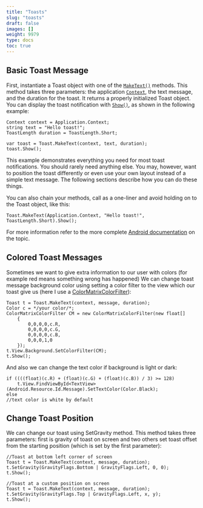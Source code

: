 ```yaml
---
title: "Toasts"
slug: "toasts"
draft: false
images: []
weight: 9979
type: docs
toc: true
---
```


## Basic Toast Message
First, instantiate a Toast object with one of the [`MakeText()`][1] methods. This method takes three parameters: the application [`Context`][2], the text message, and the duration for the toast. It returns a properly initialized Toast object. You can display the toast notification with [`Show()`][3], as shown in the following example:

<!-- language: c# -->

    Context context = Application.Context;
    string text = "Hello toast!";
    ToastLength duration = ToastLength.Short;
    
    var toast = Toast.MakeText(context, text, duration);
    toast.Show();

This example demonstrates everything you need for most toast notifications. You should rarely need anything else. You may, however, want to position the toast differently or even use your own layout instead of a simple text message. The following sections describe how you can do these things.

You can also chain your methods, call as a one-liner and avoid holding on to the Toast object, like this:

<!-- language: c# -->

    Toast.MakeText(Application.Context, "Hello toast!", ToastLength.Short).Show();

For more information refer to the more complete [Android documentation][4] on the topic.


  [1]: https://developer.xamarin.com/api/member/Android.Widget.Toast.MakeText/
  [2]: https://developer.xamarin.com/api/property/Android.Content.ContextWrapper.ApplicationContext/
  [3]: https://developer.xamarin.com/api/member/Android.Widget.Toast.Show()/
  [4]: https://developer.android.com/guide/topics/ui/notifiers/toasts.html

## Colored Toast Messages
Sometimes we want to give extra information to our user with colors (for example red means something wrong has happened)
We can change toast message background color using setting a color filter to the view which our toast give us (here I use a [ColorMatrixColorFilter][1]):

    Toast t = Toast.MakeText(context, message, duration);
    Color c = */your color/*;
    ColorMatrixColorFilter CM = new ColorMatrixColorFilter(new float[]
        {
            0,0,0,0,c.R,
            0,0,0,0,c.G,
            0,0,0,0,c.B,
            0,0,0,1,0            
        });
    t.View.Background.SetColorFilter(CM);
    t.Show();
And also we can change the text color if background is light or dark:

    if ((((float)(c.R) + (float)(c.G) + (float)(c.B)) / 3) >= 128)
        t.View.FindViewById<TextView>(Android.Resource.Id.Message).SetTextColor(Color.Black);
    else
    //text color is white by default


  [1]: https://developer.android.com/reference/android/graphics/ColorMatrixColorFilter.html

## Change Toast Position
We can change our toast using SetGravity method.
This method takes three parameters: first is gravity of toast on screen and two others set toast offset from the starting position (which is set by the first parameter):

    //Toast at bottom left corner of screen
    Toast t = Toast.MakeText(context, message, duration);
    t.SetGravity(GravityFlags.Bottom | GravityFlags.Left, 0, 0);
    t.Show();

    //Toast at a custom position on screen
    Toast t = Toast.MakeText(context, message, duration);
    t.SetGravity(GravityFlags.Top | GravityFlags.Left, x, y);
    t.Show();


